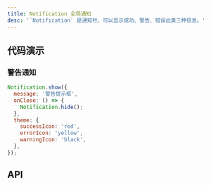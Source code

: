 ```yaml
---
title: Notification 全局通知
desc: '`Notification` 是通知栏，可以显示成功、警告、错误此类三种信息。'
---
```


## 代码演示

### 警告通知

```jsx
Notification.show({
  message: '警告提示框',
  onClose: () => {
    Notification.hide();
  },
  theme: {
    successIcon: 'red',
    errorIcon: 'yellow',
    warningIcon: 'black',
  },
});
```

## API

<Props name="NotificationProps" />
